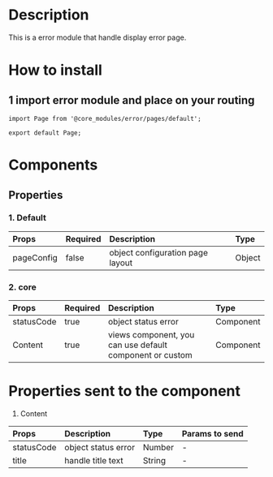 # Description

This is a error module that handle display error page.

# How to install
## 1 import error module and place on your routing

````
import Page from '@core_modules/error/pages/default';

export default Page;
````

# Components
## Properties
### 1. Default

| Props       | Required | Description | Type |
| :---        | :---     | :---        |:---  |
| pageConfig  | false    | object configuration page layout      | Object|

### 2. core
| Props       | Required | Description | Type |
| :---        | :---     | :---        |:---  |
| statusCode  | true    | object status error | Component |
| Content     | true     | views component, you can use default component or custom | Component |

# Properties sent to the component

1. Content

| Props       | Description | Type | Params to send |
| :---        | :---        |:---  | :---  |
| statusCode  | object status error | Number | - |
| title       | handle title text | String | - |
